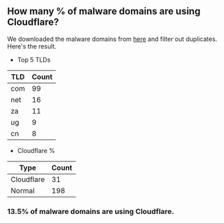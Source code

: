 ## How many % of malware domains are using Cloudflare?


We downloaded the malware domains from [here](https://urlhaus.abuse.ch) and filter out duplicates.
Here's the result.


[//]: # (start replacement)


- Top 5 TLDs

| TLD | Count |
| --- | --- |
| com | 99 |
| net | 16 |
| za | 11 |
| ug | 9 |
| cn | 8 |


- Cloudflare %

| Type | Count |
| --- | --- |
| Cloudflare | 31 |
| Normal | 198 |


### 13.5% of malware domains are using Cloudflare.